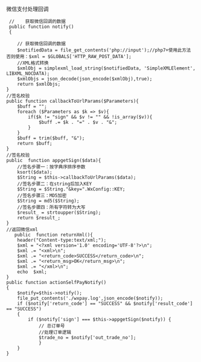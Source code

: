 微信支付处理回调  
  
  
     //    获取微信回调的数据   
     public function notify() 
     {
        
        // 获取微信回调的数据
        $notifiedData = file_get_contents('php://input');//php7+使用此方法 否则使用：$xml = $GLOBALS['HTTP_RAW_POST_DATA'];
        //XML格式转换
        $xmlObj = simplexml_load_string($notifiedData, 'SimpleXMLElement', LIBXML_NOCDATA);
        $xmlObjs = json_decode(json_encode($xmlObj),true);
        return $xmlObjs;
    }
    //签名校验
    public function callbackToUrlParams($Parameters){
        $buff = "";
        foreach ($Parameters as $k => $v){
            if($k != "sign" && $v != "" && !is_array($v)){
                $buff .= $k . "=" . $v . "&";
            }
        }
        $buff = trim($buff, "&");
        return $buff;
    }
    //签名校验
    public  function appgetSign($data){
        //签名步骤一：按字典序排序参数
        ksort($data);
        $String = $this->callbackToUrlParams($data);
        //签名步骤二：在string后加入KEY
        $String = $String."&key=".WxConfig::KEY;
        //签名步骤三：MD5加密
        $String = md5($String);
        //签名步骤四：所有字符转为大写
        $result_ = strtoupper($String);
        return $result_;
    }
    //返回微信xml
       public  function returnXml(){
        header("Content-type:text/xml;");
        $xml = "<?xml version='1.0' encoding='UTF-8'?>\n";
        $xml .= "<xml>\n";
        $xml .= "<return_code>SUCCESS</return_code>\n";
        $xml .= "<return_msg>OK</return_msg>\n";
        $xml .= "</xml>\n";
        echo  $xml;
    }
    public function actionSelfPayNotify()
    {
        $notify=$this->notify();
        file_put_contents('./wxpay.log',json_encode($notify));
        if ($notify['return_code'] == "SUCCESS" && $notify['result_code'] == "SUCCESS")
        {
            if ($notify['sign'] === $this->appgetSign($notify)) {
                // 总订单号
                //处理订单逻辑
                $trade_no = $notify['out_trade_no'];
                }
        }
    }
